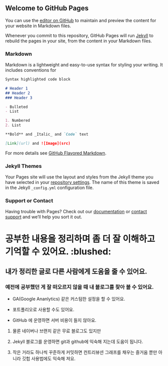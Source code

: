 ## Welcome to GitHub Pages

You can use the [editor on GitHub](https://github.com/SeungHyunKim85/project/edit/master/README.md) to maintain and preview the content for your website in Markdown files.

Whenever you commit to this repository, GitHub Pages will run [Jekyll](https://jekyllrb.com/) to rebuild the pages in your site, from the content in your Markdown files.

### Markdown

Markdown is a lightweight and easy-to-use syntax for styling your writing. It includes conventions for

```markdown
Syntax highlighted code block

# Header 1
## Header 2
### Header 3

- Bulleted
- List

1. Numbered
2. List

**Bold** and _Italic_ and `Code` text

[Link](url) and ![Image](src)
```

For more details see [GitHub Flavored Markdown](https://guides.github.com/features/mastering-markdown/).

### Jekyll Themes

Your Pages site will use the layout and styles from the Jekyll theme you have selected in your [repository settings](https://github.com/SeungHyunKim85/project/settings). The name of this theme is saved in the Jekyll `_config.yml` configuration file.

### Support or Contact

Having trouble with Pages? Check out our [documentation](https://help.github.com/categories/github-pages-basics/) or [contact support](https://github.com/contact) and we’ll help you sort it out.

# 공부한 내용을 정리하며 좀 더 잘 이해하고 기억할 수 있어요. :blushed:

## 내가 정리한 글로 다른 사람에게 도움을 줄 수 있어요.

### 예전에 공부했던 게 잘 떠오르지 않을 때 내 블로그를 찾아 볼 수 있어요.

* GA(Google Ananlytics) 같은 커스텀한 설정을 할 수 있어요.

* 포트폴리오로 사용할 수도 있어요. 

- GitHub 에 운영하면 서버 비용이 들지 않아요.

1. 물론 네이버나 브랜치 같은 무료 블로그도 있지만 

1. Jekyll 블로그를 운영하면 git과 github에 익숙해 지는데 도움이 됩니다.

1. 작은 거라도 하나씩 꾸준하게 커밋하면 컨트리뷰션 그래프를 채우는 즐거움 뿐만 아니라 깃헙 사용법에도 익숙해 져요.

